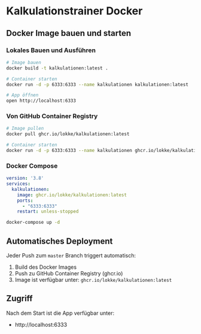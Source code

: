 # Kalkulationstrainer Docker

## Docker Image bauen und starten

### Lokales Bauen und Ausführen

```bash
# Image bauen
docker build -t kalkulationen:latest .

# Container starten
docker run -d -p 6333:6333 --name kalkulationen kalkulationen:latest

# App öffnen
open http://localhost:6333
```

### Von GitHub Container Registry

```bash
# Image pullen
docker pull ghcr.io/lokke/kalkulationen:latest

# Container starten
docker run -d -p 6333:6333 --name kalkulationen ghcr.io/lokke/kalkulationen:latest
```

### Docker Compose

```yaml
version: '3.8'
services:
  kalkulationen:
    image: ghcr.io/lokke/kalkulationen:latest
    ports:
      - "6333:6333"
    restart: unless-stopped
```

```bash
docker-compose up -d
```

## Automatisches Deployment

Jeder Push zum `master` Branch triggert automatisch:
1. Build des Docker Images
2. Push zu GitHub Container Registry (ghcr.io)
3. Image ist verfügbar unter: `ghcr.io/lokke/kalkulationen:latest`

## Zugriff

Nach dem Start ist die App verfügbar unter:
- http://localhost:6333
